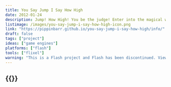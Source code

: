 ```yaml
---
title: You Say Jump I Say How High
date: 2012-01-24
description: Jump! How High! You be the judge! Enter into the magical world of adjusting physics parameters! Just like a programmer! Grow dark with rage! Feel light with elation! Ride the jagged waves of numbers! And collect some coins and stars while you’re at it!
listimage: /images/you-say-jump-i-say-how-high-icon.png
link: "https://pippinbarr.github.io/you-say-jump-i-say-how-high/info/"
draft: false
tags: ["project"]
ideas: ["game engines"]
platforms: ["flash"]
tools: ["flixel"]
warning: "This is a Flash project and Flash has been discontinued. View the game's page for more information."
---
```


## {{<param title >}}
